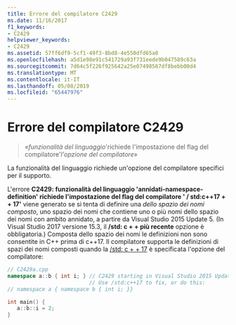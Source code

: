 ```yaml
---
title: Errore del compilatore C2429
ms.date: 11/16/2017
f1_keywords:
- C2429
helpviewer_keywords:
- C2429
ms.assetid: 57ff6df9-5cf1-49f3-8bd8-4e550dfd65a0
ms.openlocfilehash: a5d1e98e91c541729a93f731eede9b047589c63a
ms.sourcegitcommit: 7d64c5f226f925642a25e07498567df8bebb00d4
ms.translationtype: MT
ms.contentlocale: it-IT
ms.lasthandoff: 05/08/2019
ms.locfileid: "65447976"
---
```

# <a name="compiler-error-c2429"></a>Errore del compilatore C2429

> «*funzionalità del linguaggio*'richiede l'impostazione del flag del compilatore'*l'opzione del compilatore*»

La funzionalità del linguaggio richiede un'opzione del compilatore specifici per il supporto.

L'errore **C2429: funzionalità del linguaggio 'annidati-namespace-definition' richiede l'impostazione del flag del compilatore ' / std:c++17 + + 17'** viene generato se si tenta di definire una *dello spazio dei nomi composto*, uno spazio dei nomi che contiene uno o più nomi dello spazio dei nomi con ambito annidato, a partire da Visual Studio 2015 Update 5. (In Visual Studio 2017 versione 15.3, il **/std: c + + più recente** opzione è obbligatoria.) Composta dello spazio dei nomi le definizioni non sono consentite in C++ prima di c++17. Il compilatore supporta le definizioni di spazi dei nomi composti quando la [/std: c + + 17](../../build/reference/std-specify-language-standard-version.md) è specificata l'opzione del compilatore:

```cpp
// C2429a.cpp
namespace a::b { int i; } // C2429 starting in Visual Studio 2015 Update 3.
                          // Use /std:c++17 to fix, or do this:
// namespace a { namespace b { int i; }}

int main() {
   a::b::i = 2;
}
```
